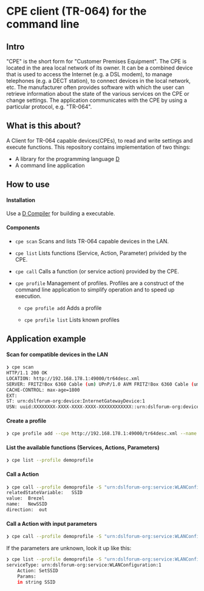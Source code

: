 # CPE client (TR-064) for the command line

[1]: https://dlang.org/download.html
[2]: https://dlang.org/

## Intro
"CPE" is the short form for "Customer Premises Equipment". The CPE is located in the area local network of its owner. It can be a combined device that is used to access the Internet (e.g. a DSL modem), to manage telephones (e.g. a DECT station), to connect devices in the local network, etc. The manufacturer often provides software with which the user can retrieve information about the state of the various services on the CPE or change settings. The application communicates with the CPE by using a particular protocol, e.g. "TR-064".

## What is this about?
A Client for TR-064 capable devices(CPEs), to read and write settings and execute functions.
This repository contains implementation of two things:
- A library for the programming language [D][2]
- A command line application


## How to use

#### Installation
Use a [D Compiler][1] for building a executable.


#### Components

- `cpe scan`
Scans and lists TR-064 capable devices in the LAN.

- `cpe list`
Lists functions (Service, Action, Parameter) privided by the CPE.

- `cpe call`
Calls a function (or service action) provided by the CPE.

- `cpe profile`
Management of profiles. Profiles are a construct of the command line application to simplify operation and to speed up execution.
	- `cpe profile add`
	Adds a profile

	- `cpe profile list`
	Lists known profiles

## Application example
#### Scan for compatible devices in the LAN
```sh
❯ cpe scan
HTTP/1.1 200 OK
LOCATION: http://192.168.178.1:49000/tr64desc.xml
SERVER: FRITZ!Box 6360 Cable (um) UPnP/1.0 AVM FRITZ!Box 6360 Cable (um) 85.06.52
CACHE-CONTROL: max-age=1800
EXT:
ST: urn:dslforum-org:device:InternetGatewayDevice:1
USN: uuid:XXXXXXXX-XXXX-XXXX-XXXX-XXXXXXXXXXXX::urn:dslforum-org:device:InternetGatewayDevice:1
```

#### Create a profile
```sh
❯ cpe profile add --cpe http://192.168.178.1:49000/tr64desc.xml --name demoprofile --user admin --password gurkensalat
```

#### List the available functions (Services, Actions, Parameters)
```sh
❯ cpe list --profile demoprofile
```

#### Call a Action
```sh
❯ cpe call --profile demoprofile -S "urn:dslforum-org:service:WLANConfiguration:1" -A GetSSID
relatedStateVariable:	SSID
value:	Brezel
name:	NewSSID
direction:	out
```

#### Call a Action with input parameters
```sh
❯ cpe call --profile demoprofile -S "urn:dslforum-org:service:WLANConfiguration:1" -A SetSSID -i "SSID=MyWifi"
```

If the parameters are unknown, look it up like this:
```sh
❯ cpe list --profile demoprofile -S "urn:dslforum-org:service:WLANConfiguration:1" -A SetSSID
serviceType: urn:dslforum-org:service:WLANConfiguration:1
	Action: SetSSID
	Params:
	in string SSID
```
